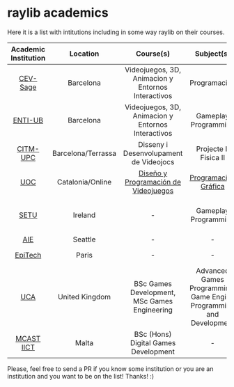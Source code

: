 # raylib academics

Here it is a list with intitutions including in some way raylib on their courses.

| Academic Institution | Location | Course(s) | Subject(s) | Contact Person | Public Materials | Comments |
| :------------------: | :------: | :----: | :-----: | :------------: | :--------------: | :------: |
| [CEV-Sage](https://www.cevbarcelona.com/) | Barcelona | Videojuegos, 3D, Animacion y Entornos Interactivos | Programacion | - | - | - |
| [ENTI-UB](https://enti.cat/)              | Barcelona | Videojuegos, 3D, Animacion y Entornos Interactivos | Gameplay Programming | Rafa Laguna? | - | - |
| [CITM-UPC](https://www.citm.upc.edu/)     | Barcelona/Terrassa | Disseny i Desenvolupament de Videojocs | Projecte I, Fisica II | - | - | - |
| [UOC](https://www.uoc.edu/en)             | Catalonia/Online | [Diseño y Programación de Videojuegos](https://www.uoc.edu/es/estudios/masters/master-universitario-diseno-programacion-videojuegos-landmkt) | [Programación Gráfica](https://cv.uoc.edu/tren/trenacc/web/GAT_EXP.PLANDOCENTE?any_academico=20172&cod_asignatura=B2.505&idioma=CAS&pagina=PD_PREV_PORTAL) | Joan Arnedo? | [raylib-challenges](https://github.com/raysan5/challenges) | 3 projects: raylib, rlgl, OpenGL |
| [SETU](https://www.setu.ie/)              | Ireland | - | Gameplay Programming | Philip Bourke | [Animated FSM](https://bitbucket.org/MuddyGames/raylib_animated_fsm/) | Used in year 2, multiple starter kits |
| [AIE](https://aie.edu/campuses/seattle/)  | Seattle | - | - | - | - | - |
| [EpiTech](https://www.epitech.eu/)        | Paris | - | - | - | - | Bomberman project? |
| [UCA](https://www.uca.ac.uk)        | United Kingdom | BSc Games Development, MSc Games Engineering | Advanced Games Programming, Game Engine Programming and Development | [Assad Bokhari](mailto:assad.bokhari@uca.ac.uk) | - | - |
| [MCAST IICT](https://iict.mcast.edu.mt/)  | Malta | BSc (Hons) Digital Games Development | - | - | - | - |

Please, feel free to send a PR if you know some institution or you are an institution and you want to be on the list! Thanks! :)
